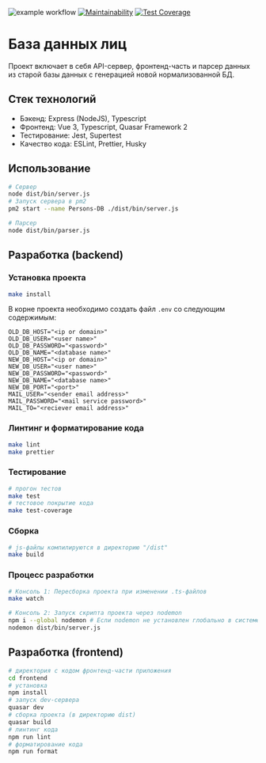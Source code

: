 ![example workflow](https://github.com/buravlev-arthur/persons-database/actions/workflows/build.yml/badge.svg)
[![Maintainability](https://api.codeclimate.com/v1/badges/6ef293db0866c9626764/maintainability)](https://codeclimate.com/github/buravlev-arthur/persons-database/maintainability)
[![Test Coverage](https://api.codeclimate.com/v1/badges/6ef293db0866c9626764/test_coverage)](https://codeclimate.com/github/buravlev-arthur/persons-database/test_coverage)

# База данных лиц

Проект включает в себя API-сервер, фронтенд-часть и парсер данных из старой базы данных с генерацией новой нормализованной БД.

## Стек технологий

- Бэкенд: Express (NodeJS), Typescript
- Фронтенд: Vue 3, Typescript, Quasar Framework 2
- Тестирование: Jest, Supertest
- Качество кода: ESLint, Prettier, Husky

## Использование

```bash
# Сервер
node dist/bin/server.js
# Запуск сервера в pm2
pm2 start --name Persons-DB ./dist/bin/server.js

# Парсер
node dist/bin/parser.js
```

## Разработка (backend)

### Установка проекта

```bash
make install
```

В корне проекта необходимо создать файл `.env` со следующим содержимым:

```text
OLD_DB_HOST="<ip or domain>"
OLD_DB_USER="<user name>"
OLD_DB_PASSWORD="<password>"
OLD_DB_NAME="<database name>"
NEW_DB_HOST="<ip or domain>"
NEW_DB_USER="<user name>"
NEW_DB_PASSWORD="<password>"
NEW_DB_NAME="<database name>"
NEW_DB_PORT="<port>"
MAIL_USER="<sender email address>"
MAIL_PASSWORD="<mail service password>"
MAIL_TO="<reciever email address>"
```

### Линтинг и форматирование кода

```bash
make lint
make prettier
```

### Тестирование

```bash
# прогон тестов
make test
# тестовое покрытие кода
make test-coverage
```

### Сборка

```bash
# js-файлы компилируются в директорию "/dist"
make build
```

### Процесс разработки

```bash
# Консоль 1: Пересборка проекта при изменении .ts-файлов
make watch
```

```bash
# Консоль 2: Запуск скрипта проекта через nodemon
npm i --global nodemon # Если nodemon не установлен глобально в системе
nodemon dist/bin/server.js
```

## Разработка (frontend)

```bash
# директория с кодом фронтенд-части приложения
cd frontend
# установка
npm install
# запуск dev-сервера
quasar dev
# сборка проекта (в директорию dist)
quasar build
# линтинг кода
npm run lint
# форматирование кода
npm run format
```
